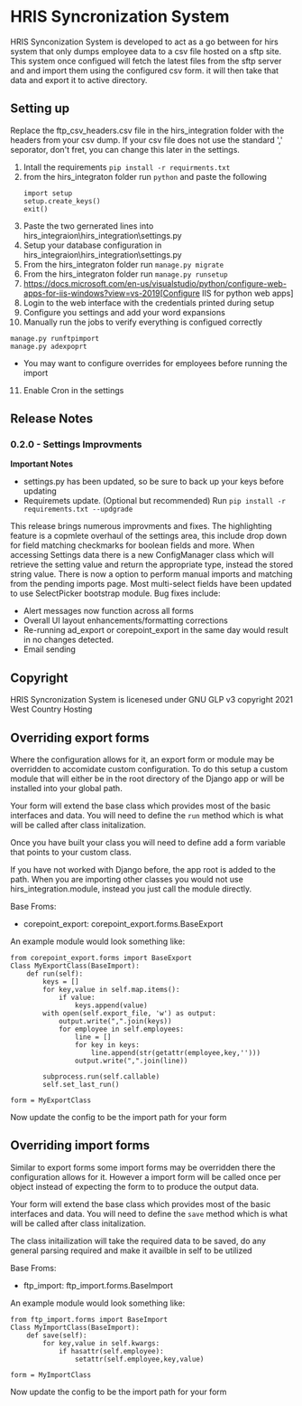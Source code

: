 # HRIS Syncronization System
HRIS Synconization System is developed to act as a go between for hirs
system that only dumps employee data to a csv file hosted on a sftp site.
This system once configued will fetch the latest files from the sftp 
server and and import them using the configured csv form. it will then
take that data and export it to active directory.

## Setting up
Replace the ftp_csv_headers.csv file in the hirs_integration folder
with the headers from your csv dump. If your csv file does not use the
standard ',' seporator, don't fret, you can change this later in the 
settings.
1. Intall the requirements `pip install -r requirments.txt`
2. from the hirs_integraton folder run `python` and paste the following
    ```
    import setup
    setup.create_keys()
    exit()
    ```
3. Paste the two gernerated lines into hirs_integraion\hirs_integration\settings.py
4. Setup your database configuration in hirs_integraion\hirs_integration\settings.py
5. From the hirs_integraton folder run `manage.py migrate`
6. From the hirs_integraton folder run `manage.py runsetup`
7. https://docs.microsoft.com/en-us/visualstudio/python/configure-web-apps-for-iis-windows?view=vs-2019[Configure IIS for python web apps]
8. Login to the web interface with the credentials printed during setup
9. Configure you settings and add your word expansions
10. Manually run the jobs to verify everything is configued correctly
   ```
   manage.py runftpimport
   manage.py adexpoprt
   ```
   - You may want to configure overrides for employees before running the import
11. Enable Cron in the settings

## Release Notes
### 0.2.0 - Settings Improvments
<b>Important Notes</b>
- settings.py has been updated, so be sure to back up your keys before updating
- Requiremets update. (Optional but recommended) Run `pip install -r requirements.txt --updgrade`

This release brings numerous improvments and fixes. The highlighting feature is a copmlete overhaul of the settings area, this include drop down for field matching checkmarks for boolean fields and more. When accessing Settings data there is a new ConfigManager class which will retrieve the setting value and return the appropriate type, instead the stored string value. There is now a option to perform manual imports and matching from the pending imports page. Most multi-select fields have been updated to use SelectPicker bootstrap module.
Bug fixes include:
- Alert messages now function across all forms
- Overall UI layout enhancements/formatting corrections
- Re-running ad_export or corepoint_export in the same day would result in no changes detected.
- Email sending

## Copyright
HRIS Syncronization System is licenesed under GNU GLP v3
copyright 2021 West Country Hosting

## Overriding export forms
Where the configuration allows for it, an export form or module may be overridden
to accomidate custom configuration. To do this setup a custom module that will either be
in the root directory of the Django app or will be installed into your global path.

Your form will extend the base class which provides most of the basic interfaces and data.
You will need to define the `run` method which is what will be called after class initalization.

Once you have built your class you will need to define add a form variable that points to your
custom class.

If you have not worked with Django before, the app root is added to the path. When you are importing
other classes you would not use hirs_integration.module, instead you just call the module directly.

Base Froms:
- corepoint_export: corepoint_export.forms.BaseExport

An example module would look something like:
```
from corepoint_export.forms import BaseExport
Class MyExportClass(BaseImport):
    def run(self):
        keys = []
        for key,value in self.map.items():
            if value:
                keys.append(value)
        with open(self.export_file, 'w') as output:
            output.write(",".join(keys))
            for employee in self.employees:
                line = []
                for key in keys:
                    line.append(str(getattr(employee,key,'')))
                output.write(",".join(line))
        
        subprocess.run(self.callable)
        self.set_last_run()

form = MyExportClass
```

Now update the config to be the import path for your form


## Overriding import forms
Similar to export forms some import forms may be overridden there the configuration allows for it.
However a import form will be called once per object instead of expecting the form to to produce the
output data.

Your form will extend the base class which provides most of the basic interfaces and data.
You will need to define the `save` method which is what will be called after class initalization.

The class initailization will take the required data to be saved, do any general parsing required and
make it availble in self to be utilized

Base Froms:
- ftp_import: ftp_import.forms.BaseImport

An example module would look something like:
```
from ftp_import.forms import BaseImport
Class MyImportClass(BaseImport):
    def save(self):
        for key,value in self.kwargs:
            if hasattr(self.employee):
                setattr(self.employee,key,value)

form = MyImportClass
```

Now update the config to be the import path for your form
